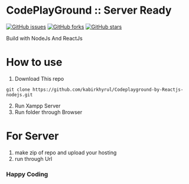 # CodePlayGround :: Server Ready
[![GitHub issues](https://img.shields.io/github/issues/kabirkhyrul/Codeplayground-by-Reactjs-nodejs?style=for-the-badge)](https://github.com/kabirkhyrul/Codeplayground-by-Reactjs-nodejs/issues)  [![GitHub forks](https://img.shields.io/github/forks/kabirkhyrul/Codeplayground-by-Reactjs-nodejs?style=for-the-badge)](https://github.com/kabirkhyrul/Codeplayground-by-Reactjs-nodejs/network) [![GitHub stars](https://img.shields.io/github/stars/kabirkhyrul/Codeplayground-by-Reactjs-nodejs?style=for-the-badge)](https://github.com/kabirkhyrul/Codeplayground-by-Reactjs-nodejs/stargazers) 

Build with NodeJs And ReactJs


# How to use
1. Download This repo
```
git clone https://github.com/kabirkhyrul/Codeplayground-by-Reactjs-nodejs.git
```
2. Run Xampp Server
3. Run folder through Browser

# For Server
1. make zip of repo and upload your hosting
2. run through Url

### Happy Coding
